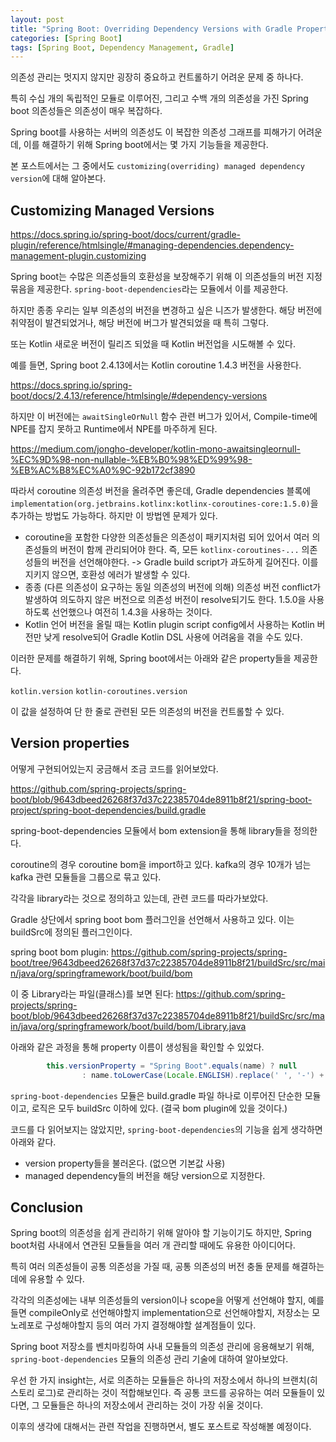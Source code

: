 ```yaml
---
layout: post
title: "Spring Boot: Overriding Dependency Versions with Gradle Properties"
categories: [Spring Boot]
tags: [Spring Boot, Dependency Management, Gradle]
---
```


의존성 관리는 멋지지 않지만 굉장히 중요하고 컨트롤하기 어려운 문제 중 하나다.

특히 수십 개의 독립적인 모듈로 이루어진, 그리고 수백 개의 의존성을 가진 Spring boot 의존성들은 의존성이 매우 복잡하다.

Spring boot를 사용하는 서버의 의존성도 이 복잡한 의존성 그래프를 피해가기 어려운데, 이를 해결하기 위해 Spring boot에서는 몇 가지 기능들을 제공한다.

본 포스트에서는 그 중에서도 `customizing(overriding) managed dependency version`에 대해 알아본다.

## Customizing Managed Versions

<https://docs.spring.io/spring-boot/docs/current/gradle-plugin/reference/htmlsingle/#managing-dependencies.dependency-management-plugin.customizing>

Spring boot는 수많은 의존성들의 호환성을 보장해주기 위해 이 의존성들의 버전 지정 묶음을 제공한다. `spring-boot-dependencies`라는 모듈에서 이를 제공한다.

하지만 종종 우리는 일부 의존성의 버전을 변경하고 싶은 니즈가 발생한다. 해당 버전에 취약점이 발견되었거나, 해당 버전에 버그가 발견되었을 때 특히 그렇다.

또는 Kotlin 새로운 버전이 릴리즈 되었을 때 Kotlin 버전업을 시도해볼 수 있다.

예를 들면, Spring boot 2.4.13에서는 Kotlin coroutine 1.4.3 버전을 사용한다. 

<https://docs.spring.io/spring-boot/docs/2.4.13/reference/htmlsingle/#dependency-versions>

하지만 이 버전에는 `awaitSingleOrNull` 함수 관련 버그가 있어서, Compile-time에 NPE를 잡지 못하고 Runtime에서 NPE를 마주하게 된다.

<https://medium.com/jongho-developer/kotlin-mono-awaitsingleornull-%EC%9D%98-non-nullable-%EB%B0%98%ED%99%98-%EB%AC%B8%EC%A0%9C-92b172cf3890>

따라서 coroutine 의존성 버전을 올려주면 좋은데, Gradle dependencies 블록에 `implementation(org.jetbrains.kotlinx:kotlinx-coroutines-core:1.5.0)`을 추가하는 방법도 가능하다. 하지만 이 방법엔 문제가 있다.

- coroutine을 포함한 다양한 의존성들은 의존성이 패키지처럼 되어 있어서 여러 의존성들의 버전이 함께 관리되어야 한다. 즉, 모든 `kotlinx-coroutines-...` 의존성들의 버전을 선언해야한다. -> Gradle build script가 과도하게 길어진다. 이를 지키지 않으면, 호환성 에러가 발생할 수 있다.
- 종종 (다른 의존성이 요구하는 동일 의존성의 버전에 의해) 의존성 버전 conflict가 발생하여 의도하지 않은 버전으로 의존성 버전이 resolve되기도 한다. 1.5.0을 사용하도록 선언했으나 여전히 1.4.3을 사용하는 것이다.
- Kotlin 언어 버전을 올릴 때는 Kotlin plugin script config에서 사용하는 Kotlin 버전만 낮게 resolve되어 Gradle Kotlin DSL 사용에 어려움을 겪을 수도 있다.

이러한 문제를 해결하기 위해, Spring boot에서는 아래와 같은 property들을 제공한다.

`kotlin.version`
`kotlin-coroutines.version`

이 값을 설정하여 단 한 줄로 관련된 모든 의존성의 버전을 컨트롤할 수 있다.

## Version properties

어떻게 구현되어있는지 궁금해서 조금 코드를 읽어보았다.

<https://github.com/spring-projects/spring-boot/blob/9643dbeed26268f37d37c22385704de8911b8f21/spring-boot-project/spring-boot-dependencies/build.gradle>

spring-boot-dependencies 모듈에서 bom extension을 통해 library들을 정의한다.

coroutine의 경우 coroutine bom을 import하고 있다. kafka의 경우 10개가 넘는 kafka 관련 모듈들을 그룹으로 묶고 있다.

각각을 library라는 것으로 정의하고 있는데, 관련 코드를 따라가보았다.

Gradle 상단에서 spring boot bom 플러그인을 선언해서 사용하고 있다. 이는 buildSrc에 정의된 플러그인이다.

spring boot bom plugin: <https://github.com/spring-projects/spring-boot/tree/9643dbeed26268f37d37c22385704de8911b8f21/buildSrc/src/main/java/org/springframework/boot/build/bom>

이 중 Library라는 파일(클래스)를 보면 된다: <https://github.com/spring-projects/spring-boot/blob/9643dbeed26268f37d37c22385704de8911b8f21/buildSrc/src/main/java/org/springframework/boot/build/bom/Library.java>

아래와 같은 과정을 통해 property 이름이 생성됨을 확인할 수 있었다.

```java
		this.versionProperty = "Spring Boot".equals(name) ? null
				: name.toLowerCase(Locale.ENGLISH).replace(' ', '-') + ".version";
```

`spring-boot-dependencies` 모듈은 build.gradle 파일 하나로 이루어진 단순한 모듈이고, 로직은 모두 buildSrc 이하에 있다. (결국 bom plugin에 있을 것이다.)

코드를 다 읽어보지는 않았지만, `spring-boot-dependencies`의 기능을 쉽게 생각하면 아래와 같다.

- version property들을 불러온다. (없으면 기본값 사용)
- managed dependency들의 버전을 해당 version으로 지정한다.

## Conclusion

Spring boot의 의존성을 쉽게 관리하기 위해 알아야 할 기능이기도 하지만, Spring boot처럼 사내에서 연관된 모듈들을 여러 개 관리할 때에도 유용한 아이디어다.

특히 여러 의존성들이 공통 의존성을 가질 때, 공통 의존성의 버전 충돌 문제를 해결하는 데에 유용할 수 있다.

각각의 의존성에는 내부 의존성들의 version이나 scope을 어떻게 선언해야 할지, 예를 들면 compileOnly로 선언해야할지 implementation으로 선언해야할지, 저장소는 모노레포로 구성해야할지 등의 여러 가지 결정해야할 설계점들이 있다.

Spring boot 저장소를 벤치마킹하여 사내 모듈들의 의존성 관리에 응용해보기 위해, `spring-boot-dependencies` 모듈의 의존성 관리 기술에 대하여 알아보았다.

우선 한 가지 insight는, 서로 의존하는 모듈들은 하나의 저장소에서 하나의 브랜치(히스토리 로그)로 관리하는 것이 적합해보인다. 즉 공통 코드를 공유하는 여러 모듈들이 있다면, 그 모듈들은 하나의 저장소에서 관리하는 것이 가장 쉬울 것이다.

이후의 생각에 대해서는 관련 작업을 진행하면서, 별도 포스트로 작성해볼 예정이다.
